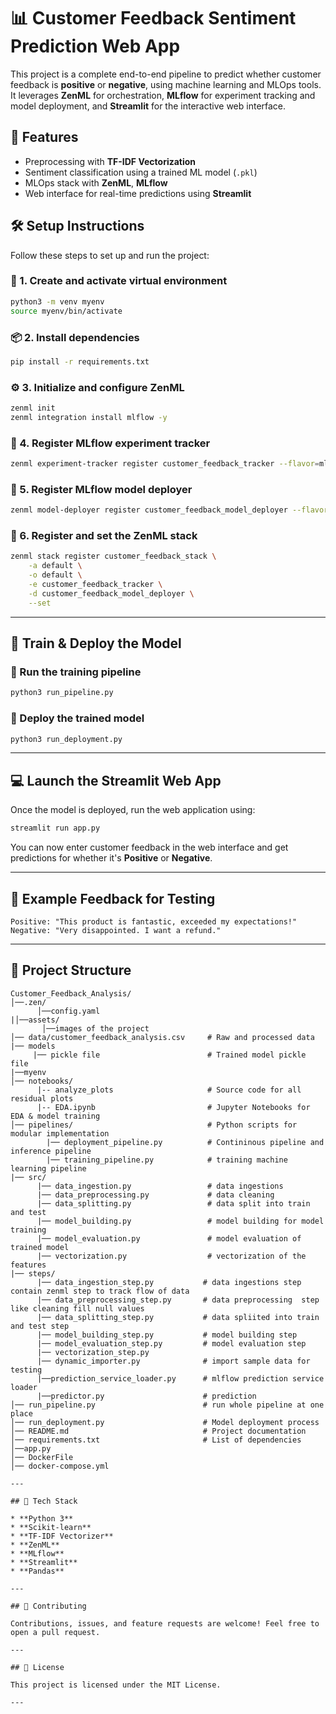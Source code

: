 # 📊 Customer Feedback Sentiment Prediction Web App

This project is a complete end-to-end pipeline to predict whether customer feedback is **positive** or **negative**, using machine learning and MLOps tools. It leverages **ZenML** for orchestration, **MLflow** for experiment tracking and model deployment, and **Streamlit** for the interactive web interface.



## 🚀 Features
- Preprocessing with **TF-IDF Vectorization**
- Sentiment classification using a trained ML model (`.pkl`)
- MLOps stack with **ZenML**, **MLflow**
- Web interface for real-time predictions using **Streamlit**


## 🛠️ Setup Instructions

Follow these steps to set up and run the project:

### 🔁 1. Create and activate virtual environment
```bash
python3 -m venv myenv
source myenv/bin/activate
```

### 📦 2. Install dependencies

```bash
pip install -r requirements.txt
```

### ⚙️ 3. Initialize and configure ZenML

```bash
zenml init
zenml integration install mlflow -y
```

### 🧪 4. Register MLflow experiment tracker

```bash
zenml experiment-tracker register customer_feedback_tracker --flavor=mlflow
```

### 🚀 5. Register MLflow model deployer

```bash
zenml model-deployer register customer_feedback_model_deployer --flavor=mlflow
```

### 🧱 6. Register and set the ZenML stack

```bash
zenml stack register customer_feedback_stack \
    -a default \
    -o default \
    -e customer_feedback_tracker \
    -d customer_feedback_model_deployer \
    --set
```

---

## 🧪 Train & Deploy the Model

### 🔧 Run the training pipeline

```bash
python3 run_pipeline.py
```

### 🚀 Deploy the trained model

```bash
python3 run_deployment.py
```

---

## 💻 Launch the Streamlit Web App

Once the model is deployed, run the web application using:

```bash
streamlit run app.py
```

You can now enter customer feedback in the web interface and get predictions for whether it's **Positive** or **Negative**.

---

## 📝 Example Feedback for Testing

```text
Positive: "This product is fantastic, exceeded my expectations!"
Negative: "Very disappointed. I want a refund."
```

---

## 📂 Project Structure

```
Customer_Feedback_Analysis/
│──.zen/
      │──config.yaml
|│──assets/
       │──images of the project
│── data/customer_feedback_analysis.csv     # Raw and processed data
|── models
     |── pickle file                        # Trained model pickle file
|──myenv             
│── notebooks/
      |-- analyze_plots                     # Source code for all residual plots
      |-- EDA.ipynb                         # Jupyter Notebooks for EDA & model training
│── pipelines/                              # Python scripts for modular implementation
        |── deployment_pipeline.py          # Contininous pipeline and inference pipeline
        |── training_pipeline.py            # training machine learning pipeline
|── src/
      |── data_ingestion.py                 # data ingestions
      |── data_preprocessing.py             # data cleaning
      |── data_splitting.py                 # data split into train and test 
      |── model_building.py                 # model building for model training
      |── model_evaluation.py               # model evaluation of trained model
      |── vectorization.py                  # vectorization of the features
|── steps/
      |── data_ingestion_step.py           # data ingestions step contain zenml step to track flow of data 
      |── data_preprocessing_step.py       # data preprocessing  step like cleaning fill null values
      |── data_splitting_step.py           # data spliited into train and test step
      |── model_building_step.py           # model building step
      |── model_evaluation_step.py         # model evaluation step 
      |── vectorization_step.py
      |── dynamic_importer.py              # import sample data for testing
      |──prediction_service_loader.py      # mlflow prediction service loader
      |──predictor.py                      # prediction 
│── run_pipeline.py                        # run whole pipeline at one place 
│── run_deployment.py                      # Model deployment process
│── README.md                              # Project documentation
│── requirements.txt                       # List of dependencies
│──app.py
│── DockerFile
│── docker-compose.yml

---

## 🧠 Tech Stack

* **Python 3**
* **Scikit-learn**
* **TF-IDF Vectorizer**
* **ZenML**
* **MLflow**
* **Streamlit**
* **Pandas**

---

## 🤝 Contributing

Contributions, issues, and feature requests are welcome! Feel free to open a pull request.

---

## 📃 License

This project is licensed under the MIT License.

---


